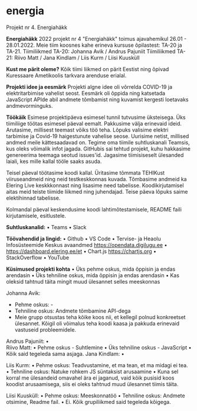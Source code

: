 # energia
Projekt nr 4. Energiahäkk

**Energiahäkk**
2022 projekt nr 4 "Energiahäkk" toimus ajavahemikul 26.01 - 28.01.2022.
Meie tiim koosnes kahe erineva kursuse õpilastest: TA-20 ja TA-21.
Tiimiliikmed TA-20: Johanna Avik / Andrus Pajuniit
Tiimiliikmed TA-21: Riivo Matt / Jana Kindlam / Liis Kurm / Liisi Kuusküll

**Kust me pärit oleme?**
Kõik tiimi liikmed on pärit Eestist ning õpivad Kuressaare Ametikoolis tarkvara arenduse erialal.

**Projekti idee ja eesmärk**
Projekti algne idee oli võrrelda COVID-19 ja elektritarbimise vahelist seost. Eesmärk oli õppida ning katsetada JavaScript APIde abil andmete tõmbamist ning kuvamist kergesti loetavaks andmevorminguks.

**Töökäik**
Esimese projektipäeva esimesel tunnil tutvusime üksteisega. Üks tiimiliige töötas esimesel päeval eemalt. Pakkusime välja erinevaid ideid. Arutasime, millisest teemast võiks töö teha. Lõpuks valisime elektri tarbimise ja Covid-19 haigestunute vahelise seose. Uurisime netist, millised andmed meile kättesaadavad on.
Tegime oma tiimile suhtluskanali Teamsis, kus oleks võimalik infot jagada. GitHubis sai tehtud projekt, kuhu hakkasime genereerima teemaga seotud issues'id. Jagasime tiimisiseselt ülesanded laiali, kes mille kallal tööle saaks asuda.

Teisel päeval töötasime koodi kallal. Üritasime tõmmata TEHIKust viiruseandmeid ning neid testkeskkonnas kuvada. Tõmbasime andmeid ka Elering Live keskkkonnast ning lisasime need tabelisse. Koodikirjutamisel aitas meid teiste tiimide liikmed ning juhendajad. Teise päeva lõpuks saime elektihinnad tabelisse.

Kolmandal päeval keskendusime koodi lahtimõtestamisele, README faili kirjutamisele, esitlustele.

**Suhtluskanalid:**
•	Teams
•	Slack

**Töövahendid ja lingid:**
•	Github
•	VS Code
•	Tervise- ja Heaolu Infosüsteemide Keskus avaandmed https://opendata.digilugu.ee 
•	https://dashboard.elering.ee/et
•	Chart.js https://chartjs.org 
•	StackOverflow
•	YouTube


**Küsimused projekti kohta**
•	Üks pehme oskus, mida õppisin ja endas arendasin
•	Üks tehniline oskus, mida õppisin ja endas arendasin
•	Kas oleksid tahtnud täita mingit muud ülesannet selles meeskonnas

Johanna Avik:
* Pehme oskus: -
* Tehniline oskus: Andmete tõmbamine API-dega
* Meie grupp otsustas teha kõike koos nii, et kellegil polnud konkreetset ülesannet. Kõigil oli võimalus teha koodi kaasa ja pakkuda erinevaid vastuseid probleemidele.

Andrus Pajuniit:
•	
Riivo Matt:
• Pehme oskus -	Suhtlemine
•	Üks tehniline oskus - JavaScript
•	Kõik said tegeleda sama asjaga.
Jana Kindlam:
•	

Liis Kurm:
•	Pehme oskus: Teadvustamine, et ma tean, et ma midagi ei tea.
•	Tehniline oskus: Natuke rohkem JS süntaksist arusaamine
•	Kuna sel korral me ülesandeid omavahel ära ei jaganud, vaid kõik pusisid koos koodist arusaamisega, siis ei oleks tahtnud muud ülesannet tiimis täita. 

Liisi Kuusküll:
•	Pehme oskus: Meeskonnatöö
•	Tehniline oskus: Andmete otsimine, Readme fail.
•	Ei. Kõik grupiliikmed said tegeleda kõigega.
